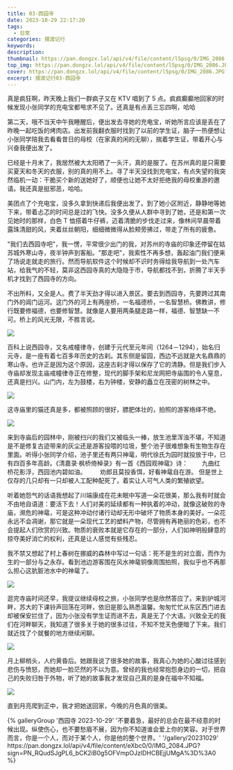 ```yaml
---
title: 03-西园寺
date: 2023-10-29 22:17:20
tags:
  - 日常
categories: 摆渡记行
keywords:
description:
thumbnail: https://pan.dongzx.lol/api/v4/file/content/l5psg/0/IMG_2086.JPG?sign=7GFt6rHNv97iseKpjVWlyPbbqMK8uuP1H1dCR-AJmnQ%3D%3A0
top_img: https://pan.dongzx.lol/api/v4/file/content/l5psg/0/IMG_2086.JPG?sign=7GFt6rHNv97iseKpjVWlyPbbqMK8uuP1H1dCR-AJmnQ%3D%3A0
cover: https://pan.dongzx.lol/api/v4/file/content/l5psg/0/IMG_2086.JPG?sign=7GFt6rHNv97iseKpjVWlyPbbqMK8uuP1H1dCR-AJmnQ%3D%3A0
excerpt: 摆渡记行03-西园寺
---
```


真是疯狂啊，昨天晚上我们一群疯子又在 KTV 唱到了 5 点。疯疯癫癫地回家的时候发现小张同学的充电宝都甩求不见了。<span class="shy-block">还真是有点丢三忘四啊，哈哈</span>

第二天，哦不当天中午我睡醒后，便出发去寻她的充电宝，听她所言应该是丢在了昨晚一起吃饭的烤肉店。出发前我翻衣服时找到了以前的学生证，脑子一热便想让小张同学陪我去看看昔日的母校（在家真的闲的无聊），揣着学生证，带着开心与兴奋我便出发了。

已经是十月末了，我居然被大太阳晒了一头汗，真的是服了。在苏州真的是只需要买夏天和冬天的衣服，别的真的用不上。寻了半天没找到充电宝，有点失望的我突然临机一动：干脆买个新的送她好了，顺便也让她不太好拒绝我的母校重游的邀请。我还真是挺邪恶，哈哈。

美团点了个充电宝，没多久拿到快递后我便出发了。到了她小区附近，静静地等她下来，带着忐忑的时间总是过的飞快。没多久便从人群中寻到了她，还是和第一次见她时的那样，白色 T 恤搭着牛仔裤，迈着清脆的步伐走过来，像林间早晨带着露珠清甜的风，夹着丝丝朝阳，细细微微得从脸颊旁拂过，带走了所有的疲惫。

"我们去西园寺吧"，我一愣，平常很少出门的我，对苏州的寺庙的印象还停留在姑苏城外寒山寺，夜半钟声到客船。"那走吧"，我索性不再多想，轰起油门我们便来了场说走就走的旅行。然而导航软件这个时候却不识时务得给我导航到一处汽车站，给我气的不轻，莫非这西园寺真的大隐隐于市，导航都找不到，折腾了半天手机才找到了西园寺的方向。

不出所料，又全是人。费了半天劲才得以进入景区。要去到西园寺，先要跨过其南门外的阊门运河。这门外的河上有两座桥，一名福德桥，一名智慧桥。佛教讲，修行既要修福德，也要修智慧。就像是人要用两条腿走路一样，福德、智慧缺一不可。桥上的风光无限，不胜言说。

<img src="https://pan.dongzx.lol/api/v4/file/content/bBytl/0/IMG_2058.jpg?sign=LwXM3vv-HGVKZID-9bJFtvZ-In8-Qub6CCs_hGs8k88%3D%3A0" />

百科上说西园寺，又名戒幢律寺，创建于元代至元年间（1264－1294），始名归元寺，是一座有着七百多年历史的古刹。其东侧是留园，西边不远就是大名鼎鼎的寒山寺。也许正是因为这个原因，这座古刹才得以保存了它的清静。但是我们步入寺庙却发现主庙戒幢律寺正在修整，现代的脚手架和尼龙网把寺庙围的令人窒息，还真是扫兴。山门内，左为鼓楼，右为钟楼，安静的矗立在茂密的树林之中。

<img src="https://pan.dongzx.lol/api/v4/file/content/6kbuJ/0/IMG_2052.jpg?sign=6g3OGOcITQGgoKNc8MliXonb0wFKTKpuSW0uXS0Hm7Y%3D%3A0" />

这寺庙里的猫还真是多，都被照顾的很好，膘肥体壮的，拍照的游客络绎不绝。

<img src="https://pan.dongzx.lol/api/v4/file/content/QGWuZ/0/IMG_2056.jpg?sign=XFvFUiSwqdFtt4niFgTRNKvIqLtn_h5mc5hpfS11-Ro%3D%3A0" />

来到寺庙后的园林中，刚被扫兴的我们又被临头一棒，放生池里浑浊不堪，不知道是不是修复古迹带来的灰尘还是游客投喂的垃圾，整个池子很难想象有生物生存在里面。听得小张同学介绍，池子里还有两只神鼋，明代徐氏为园时就投放于中，已有四百多年高龄。《清嘉录·枫桥倚棹录》有一首《西园观神鼋》诗：
　　九曲红桥花影浮，西园池内碧如油。
　　劝郎且莫投香饵，好看神鼋自在游。
但是世上仅存的几只却有一只却被人工配种配死了，着实让人可气人类的繁殖欲望。

听着她怨气的话语我想起了川端康成在花未眠中写道一朵花很美，那么我有时就会不由地自语道：要活下去！人们对美的延续都有一种执着的冲动，就像这破败的寺庙，濒危的神鼋，可是这种冲动付诸行动却无形中破坏了物质本身的美好。一朵花永远不会凋谢，那它就是一朵现代工艺的塑料产物，尽管拥有再艳丽的色彩，也不会提起人们欣赏的兴致。物质的衰败本就是它存在的一部分，人们如神明般肆意的掠夺美好消亡的权利，还真是让人感觉有些残忍。

我不禁又想起了村上春树在挪威的森林中写过一句话：死不是生的对立面，而作为生的一部分与之永存。看到池边游客围在风水神鼋铜像周围拍照，我似乎也不再那么担心这肮脏池水中的神鼋了。

<img src="https://pan.dongzx.lol/api/v4/file/content/JEqc7/0/IMG_2085.JPG?sign=q0ArWen9nZYtGGLIBMCOwyK3CtO6USrnprcQf4rTgFs%3D%3A0" />

逛完寺庙时间还早，我提议继续母校之旅，小张同学也是欣然答应了。来到护城河畔，苏大的下课铃声回荡在河畔，依旧是那么熟悉温馨。匆匆忙忙从东区西门进去却被保安拦住了，因为小张没有学生证而进不去，真是无了个大语。兴致全无的我们在河畔聊天，我知道了很多关于她的很多过往，不知不觉天色便暗了下来。我们就近找了个就餐的地方继续闲聊。

<img src="https://pan.dongzx.lol/api/v4/file/content/vjRsg/0/IMG_2059.jpg?sign=NbROSNDvWVjfrGe25cw2OoPjfjdWIQXkBLe8mns84nw%3D%3A0" />

月上柳梢头，人约黄昏后。她跟我说了很多她的故事，我真心为她的心酸过往感到悲伤与愤怒，而她却一脸茫然的不以为意。曾经的我也经常抱怨身边的一切，把自己的失败归咎于外物，听了她的故事我才发现自己真的是身在福中不知福。

<img src="https://pan.dongzx.lol/api/v4/file/content/DoCl/0/IMG_2061.jpg?sign=efMmuRwtQ2GRsBdnYJ6JvcsJzYJG2EZSBeScvsP8A54%3D%3A0" />

直到月亮爬到正中，我才把她送回家，今晚的月色真的很美。

<div class="gallery-group-main">
{% galleryGroup '西园寺 2023-10-29' '不要着急，最好的总会在最不经意的时候出现。纵使伤心，也不要愁眉不展，因为你不知道谁会爱上你的笑容。对于世界而言，你是一个人，而对于某个人，你是他的整个世界。' '/gallery/20231029' https://pan.dongzx.lol/api/v4/file/content/eXbc0/0/IMG_2084.JPG?sign=PN_RQudSJgPL6_bCK2iB0g5OFVmpOJzlDHCBEjjUMgA%3D%3A0 %}
</div>
